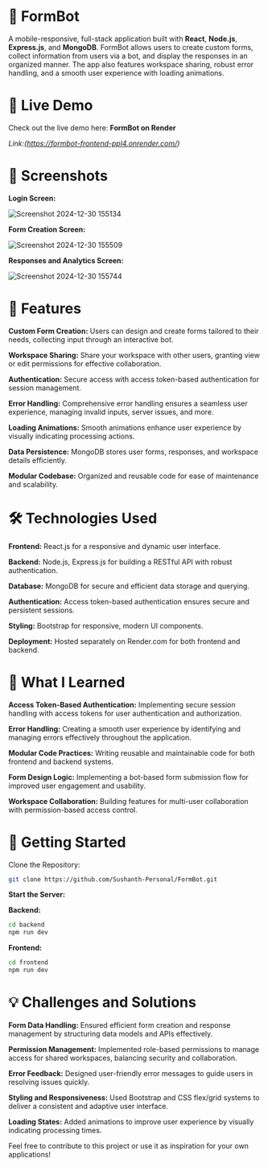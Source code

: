 # **📓 FormBot**

A mobile-responsive, full-stack application built with **React**, **Node.js**, **Express.js**, and **MongoDB**. FormBot allows users to create custom forms, collect information from users via a bot, and display the responses in an organized manner. The app also features workspace sharing, robust error handling, and a smooth user experience with loading animations.

# **🚀 Live Demo**

Check out the live demo here: **FormBot on Render**

*Link:(https://formbot-frontend-ppl4.onrender.com/)*

# **📸 Screenshots**

**Login Screen:**

![Screenshot 2024-12-30 155134](https://github.com/user-attachments/assets/f8e0e880-a40a-463a-be29-17b33fea9b96)

**Form Creation Screen:**

![Screenshot 2024-12-30 155509](https://github.com/user-attachments/assets/5bf33d82-4ad3-4b12-8f93-592a60cc8318)

**Responses and Analytics Screen:**

![Screenshot 2024-12-30 155744](https://github.com/user-attachments/assets/351d3a80-f49a-4c5e-9bac-4067db292351)

# **🌟 Features**

**Custom Form Creation:** Users can design and create forms tailored to their needs, collecting input through an interactive bot.

**Workspace Sharing:** Share your workspace with other users, granting view or edit permissions for effective collaboration.

**Authentication:** Secure access with access token-based authentication for session management.

**Error Handling:** Comprehensive error handling ensures a seamless user experience, managing invalid inputs, server issues, and more.

**Loading Animations:** Smooth animations enhance user experience by visually indicating processing actions.

**Data Persistence:** MongoDB stores user forms, responses, and workspace details efficiently.

**Modular Codebase:** Organized and reusable code for ease of maintenance and scalability.

# **🛠️ Technologies Used**

**Frontend:** React.js for a responsive and dynamic user interface.

**Backend:** Node.js, Express.js for building a RESTful API with robust authentication.

**Database:** MongoDB for secure and efficient data storage and querying.

**Authentication:** Access token-based authentication ensures secure and persistent sessions.

**Styling:** Bootstrap for responsive, modern UI components.

**Deployment:** Hosted separately on Render.com for both frontend and backend.

# **🧠 What I Learned**

**Access Token-Based Authentication:** Implementing secure session handling with access tokens for user authentication and authorization.

**Error Handling:** Creating a smooth user experience by identifying and managing errors effectively throughout the application.

**Modular Code Practices:** Writing reusable and maintainable code for both frontend and backend systems.

**Form Design Logic:** Implementing a bot-based form submission flow for improved user engagement and usability.

**Workspace Collaboration:** Building features for multi-user collaboration with permission-based access control.

# **🚀 Getting Started**

Clone the Repository:

```bash
git clone https://github.com/Sushanth-Personal/FormBot.git
```

**Start the Server:**

**Backend:**

```bash
cd backend
npm run dev
```

**Frontend:**

```bash
cd frontend
npm run dev
```

# **💡 Challenges and Solutions**

**Form Data Handling:** Ensured efficient form creation and response management by structuring data models and APIs effectively.

**Permission Management:** Implemented role-based permissions to manage access for shared workspaces, balancing security and collaboration.

**Error Feedback:** Designed user-friendly error messages to guide users in resolving issues quickly.

**Styling and Responsiveness:** Used Bootstrap and CSS flex/grid systems to deliver a consistent and adaptive user interface.

**Loading States:** Added animations to improve user experience by visually indicating processing times.

Feel free to contribute to this project or use it as inspiration for your own applications!

